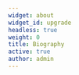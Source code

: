 ```yaml
---
widget: about
widget_id: upgrade
headless: true
weight: 0
title: Biography
active: true
author: admin
---
```

